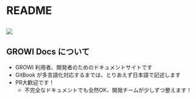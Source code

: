 # README

## [![](https://user-images.githubusercontent.com/1638767/38254268-d4476bbe-3793-11e8-964c-8865d690baff.png)](https://growi.org)

## GROWI Docs について

* GROWI 利用者、開発者のためのドキュメントサイトです
* GitBook が多言語化対応するまでは、とりあえず日本語で記述します
* PR大歓迎です！
  * 不完全なドキュメントでも全然OK、開発チームが少しずつ整えます！



